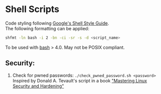 # Shell Scripts
Code styling following [Google's Shell Style Guide](https://google.github.io/styleguide/shellguide.html).  
The following formatting can be applied:
```bash
shfmt -ln bash -i 2 -bn -ci -sr -s -d <script_name>
```
To be used with [bash](https://www.gnu.org/software/bash/manual/bash.html) > 4.0.
May not be POSIX compliant.  

## Security:
1. Check for pwned passwords: `./check_pwned_password.sh <password>`   
  Inspired by Donald A. Tevault's script in a book ["Mastering Linux Security and Hardening"](https://www.packtpub.com/product/mastering-linux-security-and-hardening-third-edition/9781837630516)

